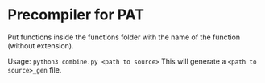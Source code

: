 # Precompiler for PAT

Put functions inside the functions folder with the name of the function (without extension).

Usage: `python3 combine.py <path to source>`
This will generate a `<path to source>_gen` file.
